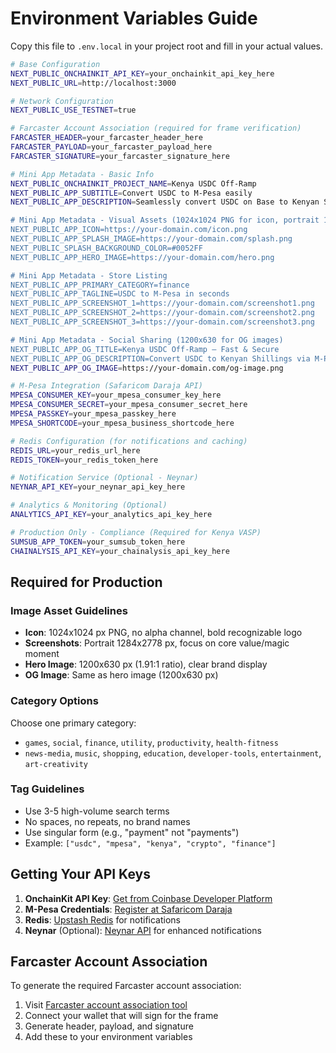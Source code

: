 # Environment Variables Guide

Copy this file to `.env.local` in your project root and fill in your actual values.

```bash
# Base Configuration
NEXT_PUBLIC_ONCHAINKIT_API_KEY=your_onchainkit_api_key_here
NEXT_PUBLIC_URL=http://localhost:3000

# Network Configuration  
NEXT_PUBLIC_USE_TESTNET=true

# Farcaster Account Association (required for frame verification)
FARCASTER_HEADER=your_farcaster_header_here
FARCASTER_PAYLOAD=your_farcaster_payload_here
FARCASTER_SIGNATURE=your_farcaster_signature_here

# Mini App Metadata - Basic Info
NEXT_PUBLIC_ONCHAINKIT_PROJECT_NAME=Kenya USDC Off-Ramp
NEXT_PUBLIC_APP_SUBTITLE=Convert USDC to M-Pesa easily
NEXT_PUBLIC_APP_DESCRIPTION=Seamlessly convert USDC on Base to Kenyan Shillings via M-Pesa. Mobile-first design for Kenya's growing crypto market.

# Mini App Metadata - Visual Assets (1024x1024 PNG for icon, portrait 1284x2778 for screenshots)
NEXT_PUBLIC_APP_ICON=https://your-domain.com/icon.png
NEXT_PUBLIC_APP_SPLASH_IMAGE=https://your-domain.com/splash.png
NEXT_PUBLIC_SPLASH_BACKGROUND_COLOR=#0052FF
NEXT_PUBLIC_APP_HERO_IMAGE=https://your-domain.com/hero.png

# Mini App Metadata - Store Listing
NEXT_PUBLIC_APP_PRIMARY_CATEGORY=finance
NEXT_PUBLIC_APP_TAGLINE=USDC to M-Pesa in seconds
NEXT_PUBLIC_APP_SCREENSHOT_1=https://your-domain.com/screenshot1.png
NEXT_PUBLIC_APP_SCREENSHOT_2=https://your-domain.com/screenshot2.png
NEXT_PUBLIC_APP_SCREENSHOT_3=https://your-domain.com/screenshot3.png

# Mini App Metadata - Social Sharing (1200x630 for OG images)
NEXT_PUBLIC_APP_OG_TITLE=Kenya USDC Off-Ramp – Fast & Secure
NEXT_PUBLIC_APP_OG_DESCRIPTION=Convert USDC to Kenyan Shillings via M-Pesa. Built for Kenya's crypto users.
NEXT_PUBLIC_APP_OG_IMAGE=https://your-domain.com/og-image.png

# M-Pesa Integration (Safaricom Daraja API)
MPESA_CONSUMER_KEY=your_mpesa_consumer_key_here
MPESA_CONSUMER_SECRET=your_mpesa_consumer_secret_here
MPESA_PASSKEY=your_mpesa_passkey_here
MPESA_SHORTCODE=your_mpesa_business_shortcode_here

# Redis Configuration (for notifications and caching)
REDIS_URL=your_redis_url_here
REDIS_TOKEN=your_redis_token_here

# Notification Service (Optional - Neynar)
NEYNAR_API_KEY=your_neynar_api_key_here

# Analytics & Monitoring (Optional)
ANALYTICS_API_KEY=your_analytics_api_key_here

# Production Only - Compliance (Required for Kenya VASP)
SUMSUB_APP_TOKEN=your_sumsub_token_here
CHAINALYSIS_API_KEY=your_chainalysis_api_key_here
```

## Required for Production

### Image Asset Guidelines
- **Icon**: 1024x1024 px PNG, no alpha channel, bold recognizable logo
- **Screenshots**: Portrait 1284x2778 px, focus on core value/magic moment  
- **Hero Image**: 1200x630 px (1.91:1 ratio), clear brand display
- **OG Image**: Same as hero image (1200x630 px)

### Category Options
Choose one primary category:
- `games`, `social`, `finance`, `utility`, `productivity`, `health-fitness`
- `news-media`, `music`, `shopping`, `education`, `developer-tools`, `entertainment`, `art-creativity`

### Tag Guidelines
- Use 3-5 high-volume search terms
- No spaces, no repeats, no brand names
- Use singular form (e.g., "payment" not "payments")
- Example: `["usdc", "mpesa", "kenya", "crypto", "finance"]`

## Getting Your API Keys

1. **OnchainKit API Key**: [Get from Coinbase Developer Platform](https://portal.cdp.coinbase.com/)
2. **M-Pesa Credentials**: [Register at Safaricom Daraja](https://developer.safaricom.co.ke/)
3. **Redis**: [Upstash Redis](https://upstash.com/) for notifications
4. **Neynar** (Optional): [Neynar API](https://neynar.com/) for enhanced notifications

## Farcaster Account Association

To generate the required Farcaster account association:

1. Visit [Farcaster account association tool](https://warpcast.com/~/developers)
2. Connect your wallet that will sign for the frame
3. Generate header, payload, and signature
4. Add these to your environment variables 